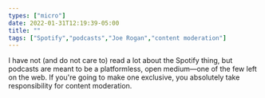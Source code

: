 ```yaml
---
types: ["micro"]
date: 2022-01-31T12:19:39-05:00
title: ""
tags: ["Spotify","podcasts","Joe Rogan","content moderation"]
---
```

I have not (and do not care to) read a lot about the Spotify thing, but podcasts are meant to be a platformless, open medium—one of the few left on the web. If you're going to make one exclusive, you absolutely take responsibility for content moderation.
